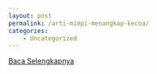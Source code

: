 ```yaml
---
layout: post
permalink: /arti-mimpi-menangkap-kecoa/
categories:
    - Uncategorized
---
```


[Baca Selengkapnya](/06)